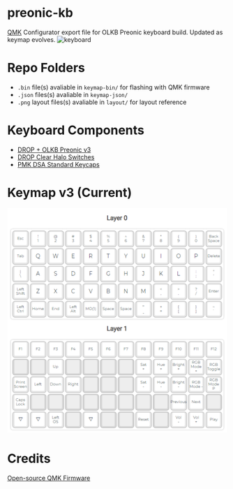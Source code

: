 # preonic-kb
[QMK](https://qmk.fm/) Configurator export file for OLKB Preonic keyboard build. Updated as keymap evolves.
![keyboard](/layout/keyboard-v3.png)

# Repo Folders
* `.bin` file(s) avaliable in `keymap-bin/` for flashing with QMK firmware
* `.json` files(s) avaliable in `keymap-json/`
* `.png` layout files(s) avaliable in `layout/` for layout reference

# Keyboard Components
* [DROP + OLKB Preonic v3](https://drop.com/buy/preonic-mechanical-keyboard)
* [DROP Clear Halo Switches](https://drop.com/buy/drop-halo-switch-pack)
* [PMK DSA Standard Keycaps](https://pimpmykeyboard.com/dsa-standard-keysets/)

# Keymap v3 (Current)
![keymap](/layout/keymap-v3.png)

# Credits
[Open-source QMK Firmware](https://github.com/qmk/qmk_firmware)
